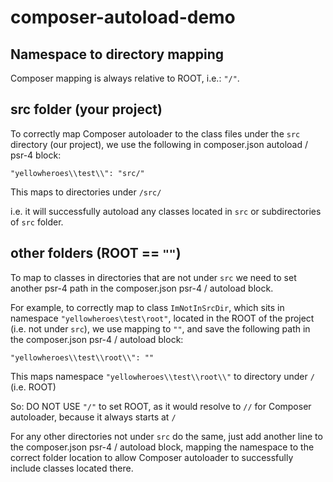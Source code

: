 # composer-autoload-demo

## Namespace to directory mapping
Composer mapping is always relative to ROOT, i.e.: ```"/"```.

## src folder (your project)
To correctly map Composer autoloader to the class files under the ```src``` directory (our project),
we use the following in composer.json autoload / psr-4 block:

```"yellowheroes\\test\\": "src/"```

This maps to directories under ```/src/```

i.e. it will successfully autoload any classes located in ```src``` or subdirectories of ```src``` folder.

## other folders (ROOT == ```""```)
To map to classes in directories that are not under ```src``` we need to set another psr-4 path
in the composer.json psr-4 / autoload block.

For example, to correctly map to class ```ImNotInSrcDir```, which sits in namespace ```"yellowheroes\test\root"```,
located in the ROOT of the project (i.e. not under ```src```), we use mapping to ```""```,
and save the following path in the composer.json psr-4 / autoload block:

```"yellowheroes\\test\\root\\": ""```

This maps namespace ```"yellowheroes\\test\\root\\"``` to directory under ```/``` (i.e. ROOT)

So: DO NOT USE ```"/"``` to set ROOT, as it would resolve to ```//``` for Composer autoloader, because it always starts at ```/```

For any other directories not under ```src``` do the same, just add another line to the composer.json psr-4 / autoload block,
mapping the namespace to the correct folder location to allow Composer autoloader to successfully include classes located there.
